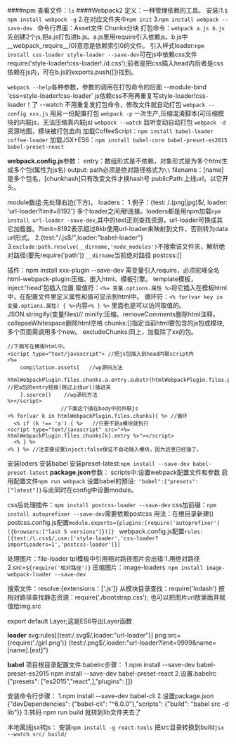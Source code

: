 ####npm
查看文件：`ls`
####Webpack2
定义：一种管理依赖的工具。
安装:1.`$ npm install webpack -g` 2.在对应文件夹中`npm init` 3.`npm install webpack --save-dev `
命令行界面：Asset文件 Chunks分块
打包命令：`webpack a.js b.js` 先创建2个js,把a.js打包进b.js。a.js里用require引入依赖js。b.js中__webpack_require__(0)意思是依赖索引0的文件。
引入样式loader:`npm install css-loader style-loader --save-dev`可在js中依赖css文件require('style-loader!css-loader!./d.css');前者是把css插入head内后者是css依赖在js内，可在b.js的exports.push([])找到。


`webpack --help`各种参数，参数的调用在打包命令的后面
  --module-bind 'css=style-loader!css-loader' js依赖css不用再重复写style-loader!css-loader！了
  --watch 不用重复发打包命令，修改文件就自动打包
`webpack --config xxx.js` 用另一份配置打包
`webpack -p` 一次生产,压缩混淆脚本(可压缩模块的内联js，无法压缩真内联js)
`webpack --watch` 监听变动自动打包
`webpack -d`资源地图，模块被打包去向
加载CoffeeScript：`npm install babel-loader coffee-loader`
加载JSX+ES6：`npm install babel-core babel-preset-es2015 babel-preset-react`

**webpack.config.js**参数：
entry：数组形式是不依赖，对象形式是为多个html生成多个包(属性为js名)
output:
  path必须是绝对路径格式为`\\`
  filename：[name]是多个包名，[chunkhash]只有改变文件才换hash号
  publicPath:上线url，以它开头。

module数组:先处理右边(下方)。
  loaders：
     1.例子：{test: /\.(png|jpg)$/, loader: 'url-loader?limit=8192'}
     多个loader之间用!连接。loaders都是用npm加载`npm install url-loader -save-dev`,其中的text正则查找资源，url-loader可换成其它加载器。?limit=8192表示超过8kb使用url-loader来映射到文件，否则转为data url形式。
     2.{test:"/\.js$/",loader:"babel-loader"}
     3.`exclude:path.resolve(__dirname,'node_modules')`不搜索该文件夹，解析绝对路径(要先require('path')) `__dirname`当前绝对路径
  postcss:[]


插件：npm install xxx-plugin --save-dev 需变量引入require，必须驼峰全名
html-webpack-plugin:压缩、嵌入html、模板引擎。
  template模板，inject:'head'包插入位置
  取值符：`<%= 变量.options.属性 %>`将它插入在模板html中，在配置文件里定义属性和值可显示到html中。
  循环符：`<% for(var key in 变量.options.属性) { %>`内容`<% } %>` 里面也是可以访问取值的。JSON.stringify(变量files)//
  minify:压缩。removeComments删除html注释，collapseWhitespace删除html空格
  chunks:[]指定当前html要包含的js包或模块,多个页面需调用多个new。
  excludeChunks:同上，加载除了xx的包。
```
//下面写在模板html中。
<script type="text/javascript"> //把js包插入到head内联script内
<%= 
	compilation.assets[   //wp源码方法
	   htmlWebpackPlugin.files.chunks.a.entry.substr(htmlWebpackPlugin.files.publicPath.length) //把a包的entry链接(跳过上线url)插进来
	].source()    //wp源码方法
%></script>
                 //下面这个插在body中的外联js
<% for(var k in htmlWebpackPlugin.files.chunks){ %> //循环
  <% if (k !== 'a')	{ %>   //只要不是a模块就执行
<script type="text/javascript" src="<%= htmlWebpackPlugin.files.chunks[k].entry %>"></script>  
  <% } %>
<% } %> //注意要设置inject:false保证不自动插入模块，因为这里已经插了。
```
安装loders
安装babel
安装preset-latest:`npm install --save-dev babel-preset-latest`
**package.json**参数：
scripts中:设置webpack配置文件和参数
启用配置文件`npm run webpack`
设置babel的预设:` "babel":{"presets":["latest"]}`与此同时在config中设置module。



css后处理插件：`npm install postcss-loader --save-dev`
css加前缀：`npm install autoprefixer --save-dev`需要依赖postcss
用法：在根目录新建()
postcss.config.js配置`module.exports={plugins:[require('autoprefixer')({browsers:["last 5 versions"]})]} ` 
webpack.config.js配置`rules:[{test:/\.css$/,use:['style-loader','css-loader?importLoaders=1','postcss-loader']}]`

处理图片：file-loader
tpl模板中引用相对路径图片会出错:1.用绝对路径 2.src=`${require('相对路径')}`
压缩图片：image-loader`$ npm install image-webpack-loader --save-dev`

搜索文件：resolve:{extensions：['.js']}
从模块目录查找：require('lodash')
按相对路径查找静态资源：require('./bootstrap.css'); 也可以把图片url放里面并赋值给img.src


export default Layer;这是ES6导出Layer函数

**loader**
svg:rules[{test:/\.svg$/,loader:"url-loader"}]
png:src={require('./girl.png')} {test:/\.png$/,loader:"url-loader?limit=9999&name=[name].[ext]"}



**babel**
项目根目录配置文件.babelrc步骤：
1.npm install --save-dev babel-preset-es2015 npm install --save-dev babel-preset-react
2.设置.babelrc {"presets": ["es2015","react",],"plugins": []}

安装命令行步骤：
1.npm install --save-dev babel-cli
2.设置package.json {"devDependencies": {"babel-cli": "^6.0.0"},"scripts": {"build": "babel src -d lib"}}
3.转码 npm run build  就转到lib文件夹去了

本地离线jsx转js：
安装`npm install -g react-tools` 把src目录转换到build`jsx --watch src/ build/`




